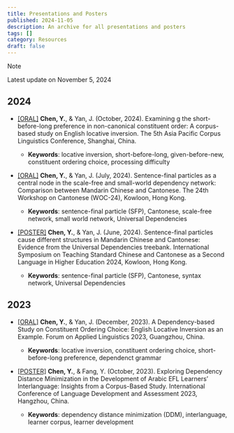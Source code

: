 ```yaml
---
title: Presentations and Posters
published: 2024-11-05
description: An archive for all presentations and posters
tags: []
category: Resources
draft: false
---
```


> [!NOTE]  
> Latest update on November 5, 2024

## 2024
- <a href="\files\24-10-oral.pdf">[ORAL]</a> **Chen, Y.**, & Yan, J. (October, 2024). Examining g the short-before-long preference in non-canonical constituent order: A corpus-based study on English locative inversion. The 5th Asia Pacific Corpus Linguistics Conference, Shanghai, China.
    - **Keywords**: locative inversion, short-before-long, given-before-new, constituent ordering choice, processing difficulty 

- <a href="\files\24-07-oral.pdf">[ORAL]</a> **Chen, Y.**, & Yan, J. (July, 2024). Sentence-final particles as a central node in the scale-free and small-world dependency network: Comparison between Mandarin Chinese and Cantonese. The 24th Workshop on Cantonese (WOC-24), Kowloon, Hong Kong.
    - **Keywords**: sentence-final particle (SFP), Cantonese, scale-free network, small world network, Universal Dependencies

- <a href="\files\24-06-poster.pdf">[POSTER]</a> **Chen, Y.**, & Yan, J. (June, 2024). Sentence-final particles cause different structures in Mandarin Chinese and Cantonese: Evidence from the Universal Dependencies treebank. International Symposium on Teaching Standard Chinese and Cantonese as a Second Language in Higher Education 2024, Kowloon, Hong Kong.
    - **Keywords**: sentence-final particle (SFP), Cantonese, syntax network, Universal Dependencies

## 2023
- <a href="\files\23-12-oral.pdf">[ORAL]</a> **Chen, Y.**, & Yan, J. (December, 2023). A Dependency-based Study on Constituent Ordering Choice: English Locative Inversion as an Example. Forum on Applied Linguistics 2023, Guangzhou, China.
    - **Keywords**: locative inversion, constituent ordering choice, short-before-long preference, dependenct grammar

- <a href="\files\23-10-poster.pdf">[POSTER]</a> **Chen, Y.**, & Fang, Y. (October, 2023). Exploring Dependency Distance Minimization in the
Development of Arabic EFL Learners’ Interlanguage: Insights from a Corpus-Based Study.
International Conference of Language Development and Assessment 2023, Hangzhou, China.
    - **Keywords**: dependency distance minimization (DDM), interlanguage, learner corpus, learner development